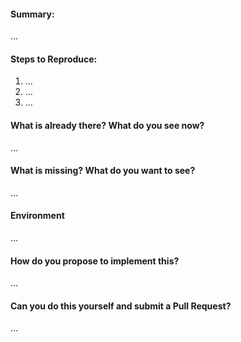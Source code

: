 <!--
Thanks for submitting an issue. Please fill the template below,
otherwise we will not be able to process this issue.
-->

#### Summary:
<!-- Summarize the issue in a few sentences: -->

...

#### Steps to Reproduce:
<!-- How can we reproduce the problem? How should the feature work? -->

1. ...
2. ...
3. ...

<!--
Please upload relevant configuration (as .txt).
If you use the command "ttn-lw-stack config", you can redact sensitive config.
-->

#### What is already there? What do you see now?
<!--
Please paste terminal output, upload logs (as .txt) or upload screenshots.
Describe or link to related APIs, screen designs, packages, etc.
-->

...

#### What is missing? What do you want to see?
<!-- Please add some examples or mock-ups if applicable. -->

...

#### Environment
<!--
Your environment: OS/Browser/Gateway/Device/...? Versions? IDs/EUIs?
Paste the output of "ttn-lw-cli version" or "ttn-lw-stack version" if applicable.
-->

...

#### How do you propose to implement this?
<!-- Please think about how this could be implemented. -->

...

#### Can you do this yourself and submit a Pull Request?
<!-- You can also @mention experts if you need help with this. -->

...
